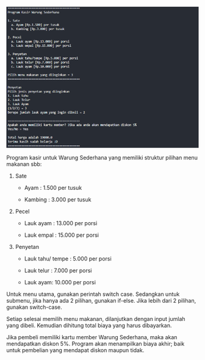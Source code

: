 ![alt text](https://github.com/pramudyapratama203/ProgramKasirSederhana/blob/main/Tampilan%20output%20program%20kasir%20warung%20sederhana.png)

Program kasir untuk Warung Sederhana yang memiliki struktur pilihan menu makanan sbb:

1. Sate

     - Ayam : 1.500 per tusuk

     - Kambing : 3.000 per tusuk

2. Pecel

     - Lauk ayam : 13.000 per porsi

     - Lauk empal : 15.000 per porsi

3. Penyetan

     - Lauk tahu/ tempe : 5.000 per porsi

     - Lauk telur : 7.000 per porsi

     - Lauk ayam: 10.000 per porsi



Untuk menu utama, gunakan perintah switch case. Sedangkan untuk submenu, jika hanya ada 2 pilihan, gunakan if-else. Jika lebih dari 2 pilihan, gunakan switch-case.

Setiap selesai memilih menu makanan, dilanjutkan dengan input jumlah yang dibeli. Kemudian dihitung total biaya yang harus dibayarkan.

Jika pembeli memiliki kartu member Warung Sederhana, maka akan mendapatkan diskon 5%. Program akan menampilkan biaya akhir; baik untuk pembelian yang mendapat diskon maupun tidak.
